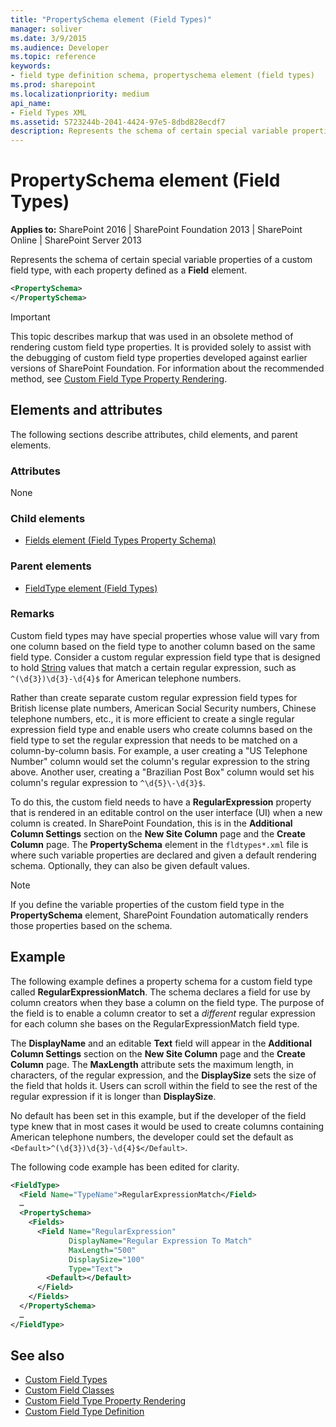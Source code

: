 ```yaml
---
title: "PropertySchema element (Field Types)"
manager: soliver
ms.date: 3/9/2015
ms.audience: Developer
ms.topic: reference
keywords:
- field type definition schema, propertyschema element (field types)
ms.prod: sharepoint
ms.localizationpriority: medium
api_name:
- Field Types XML
ms.assetid: 5723244b-2041-4424-97e5-8dbd828ecdf7
description: Represents the schema of certain special variable properties of a custom field type, with each property defined as a Field element. 
---
```


# PropertySchema element (Field Types)

**Applies to:** SharePoint 2016 | SharePoint Foundation 2013 | SharePoint Online | SharePoint Server 2013

Represents the schema of certain special variable properties of a custom field type, with each property defined as a **Field** element. 
  
```XML
<PropertySchema>
</PropertySchema>
```

> [!IMPORTANT]
> This topic describes markup that was used in an obsolete method of rendering custom field type properties. It is provided solely to assist with the debugging of custom field type properties developed against earlier versions of SharePoint Foundation. For information about the recommended method, see [Custom Field Type Property Rendering](https://msdn.microsoft.com/library/a959ad5b-6f3a-462c-80b9-e2d00bb0d62a%28Office.15%29.aspx). 
  
## Elements and attributes

The following sections describe attributes, child elements, and parent elements.

### Attributes

None
   
### Child elements

- [Fields element (Field Types Property Schema)](fields-element-field-types-property-schema.md)
   
### Parent elements

- [FieldType element (Field Types)](fieldtype-element-field-types.md)
   
### Remarks

Custom field types may have special properties whose value will vary from one column based on the field type to another column based on the same field type. Consider a custom regular expression field type that is designed to hold [String](https://msdn2.microsoft.com/library/s1wwdcbf) values that match a certain regular expression, such as `^(\d{3})\d{3}-\d{4}$` for American telephone numbers. 

Rather than create separate custom regular expression field types for British license plate numbers, American Social Security numbers, Chinese telephone numbers, etc., it is more efficient to create a single regular expression field type and enable users who create columns based on the field type to set the regular expression that needs to be matched on a column-by-column basis. For example, a user creating a "US Telephone Number" column would set the column's regular expression to the string above. Another user, creating a "Brazilian Post Box" column would set his column's regular expression to `^\d{5}\-\d{3}$`. 
  
To do this, the custom field needs to have a **RegularExpression** property that is rendered in an editable control on the user interface (UI) when a new column is created. In SharePoint Foundation, this is in the **Additional Column Settings** section on the **New Site Column** page and the **Create Column** page. The **PropertySchema** element in the `fldtypes*.xml` file is where such variable properties are declared and given a default rendering schema. Optionally, they can also be given default values. 
  
> [!NOTE]
> If you define the variable properties of the custom field type in the **PropertySchema** element, SharePoint Foundation automatically renders those properties based on the schema. 
  
## Example

The following example defines a property schema for a custom field type called **RegularExpressionMatch**. The schema declares a field for use by column creators when they base a column on the field type. The purpose of the field is to enable a column creator to set a *different* regular expression for each column she bases on the RegularExpressionMatch field type. 
  
The **DisplayName** and an editable **Text** field will appear in the **Additional Column Settings** section on the **New Site Column** page and the **Create Column** page. The **MaxLength** attribute sets the maximum length, in characters, of the regular expression, and the **DisplaySize** sets the size of the field that holds it. Users can scroll within the field to see the rest of the regular expression if it is longer than **DisplaySize**. 
  
No default has been set in this example, but if the developer of the field type knew that in most cases it would be used to create columns containing American telephone numbers, the developer could set the default as `<Default>^(\d{3})\d{3}-\d{4}$</Default>`.
  
The following code example has been edited for clarity.
  
```XML
<FieldType>
  <Field Name="TypeName">RegularExpressionMatch</Field>
  …
  <PropertySchema>
    <Fields>
      <Field Name="RegularExpression" 
             DisplayName="Regular Expression To Match" 
             MaxLength="500" 
             DisplaySize="100" 
             Type="Text">
        <Default></Default>
      </Field>
    </Fields>
  </PropertySchema>
  …
</FieldType>
```

## See also

- [Custom Field Types](https://msdn.microsoft.com/library/1345b345-226d-443a-918f-af123a3c7b13%28Office.15%29.aspx)  
- [Custom Field Classes](https://msdn.microsoft.com/library/436a9d9b-7a6f-4e8f-86e8-f42ded85c069%28Office.15%29.aspx)  
- [Custom Field Type Property Rendering](https://msdn.microsoft.com/library/a959ad5b-6f3a-462c-80b9-e2d00bb0d62a%28Office.15%29.aspx)  
- [Custom Field Type Definition](https://msdn.microsoft.com/library/b3315997-671f-4c29-9518-48cc4592f205%28Office.15%29.aspx)  
